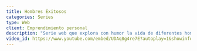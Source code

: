 ```yaml
---
title: Hombres Exitosos
categories: Series
type: Web
client: Emprendimiento personal
description: "Serie web que explora con humor la vida de diferentes hombres exitosos, que en realidad son un fracaso. Con la conducción de Fabio Alberti."
video_id: https://www.youtube.com/embed/UDAq8g4re7E?autoplay=1&showinfo=0&width=500&height=280
---
```

